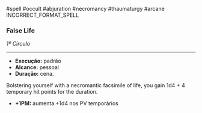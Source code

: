 #spell #occult #abjuration #necromancy #thaumaturgy #arcane  
INCORRECT_FORMAT_SPELL
### False Life
*1º Círculo*
___
- **Execução:** padrão
- **Alcance:** pessoal
- **Duração:** cena.

Bolstering yourself with a necromantic facsimile of life, you gain 1d4 + 4 temporary hit points for the duration. 

- **+1PM:** aumenta +1d4 nos PV temporários
